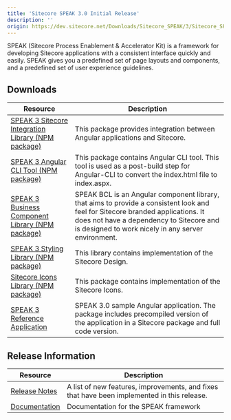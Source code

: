 ```yaml
---
title: 'Sitecore SPEAK 3.0 Initial Release'
description: ''
origin: https://dev.sitecore.net/Downloads/Sitecore_SPEAK/3/Sitecore_SPEAK_3.aspx
---
```


SPEAK (Sitecore Process Enablement & Accelerator Kit) is a framework for developing Sitecore applications with a consistent interface quickly and easily. SPEAK gives you a predefined set of page layouts and components, and a predefined set of user experience guidelines.

## Downloads

| Resource                                                                                                                                                                                                   | Description                                                                                                                                                                                                                       |
| ---------------------------------------------------------------------------------------------------------------------------------------------------------------------------------------------------------- | --------------------------------------------------------------------------------------------------------------------------------------------------------------------------------------------------------------------------------- |
| [SPEAK 3 Sitecore Integration Library (NPM package)](https://sitecore.myget.org/feed/sc-npm-packages/package/npm/@speak/ng-sc)                                                                             | This package provides integration between Angular applications and Sitecore.                                                                                                                                                      |
| [SPEAK 3 Angular CLI Tool (NPM package)](https://sitecore.myget.org/feed/sc-npm-packages/package/npm/@speak/ng-sc-cli)                                                                                     | This package contains Angular CLI tool. This tool is used as a post-build step for Angular-CLI to convert the index.html file to index.aspx.                                                                                      |
| [SPEAK 3 Business Component Library (NPM package)](https://sitecore.myget.org/feed/sc-npm-packages/package/npm/@speak/ng-bcl)                                                                              | SPEAK BCL is an Angular component library, that aims to provide a consistent look and feel for Sitecore branded applications. It does not have a dependency to Sitecore and is designed to work nicely in any server environment. |
| [SPEAK 3 Styling Library (NPM package)](https://sitecore.myget.org/feed/sc-npm-packages/package/npm/@speak/styling)                                                                                        | This library contains implementation of the Sitecore Design.                                                                                                                                                                      |
| [Sitecore Icons Library (NPM package)](https://sitecore.myget.org/feed/sc-npm-packages/package/npm/@speak/icon-fonts)                                                                                      | This package contains implementation of the Sitecore Icons.                                                                                                                                                                       |
| [SPEAK 3 Reference Application](<https://scdp.blob.core.windows.net/downloads/Sitecore%20SPEAK/3/Sitecore%20SPEAK%203/Secure/Sitecore%20SPEAK%203.0%20Reference%20Application%20(NOT%20SC%20PACKAGE).zip>) | SPEAK 3.0 sample Angular application. The package includes precompiled version of the application in a Sitecore package and full code version.                                                                                    |

## Release Information

| Resource                                                                    | Description                                                                                 |
| --------------------------------------------------------------------------- | ------------------------------------------------------------------------------------------- |
| [Release Notes](/downloads/Sitecore_SPEAK/3/Sitecore_SPEAK_3/Release_Notes) | A list of new features, improvements, and fixes that have been implemented in this release. |
| [Documentation](https://doc.sitecore.net:443/en/Products/SPEAK/90/SPEAK_3)  | Documentation for the SPEAK framework                                                       |
